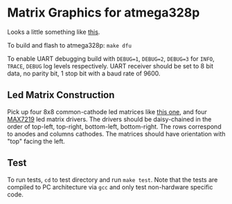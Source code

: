 # Matrix Graphics for atmega328p

Looks a little something like [this](https://www.youtube.com/watch?v=9mhROI0bKPY).

To build and flash to atmega328p: ` make dfu `

To enable UART debugging build with `DEBUG=1`, `DEBUG=2`, `DEBUG=3` for `INFO`, `TRACE`, `DEBUG` log levels respectively.
UART receiver should be set to 8 bit data, no parity bit, 1 stop bit with a baud rate of 9600.

## Led Matrix Construction

Pick up four 8x8 common-cathode led matrices like [this one](https://www.aliexpress.com/item/FREE-SHIPPING-10PCS-x-3MM-8X8-Blue-32-32-Square-LED-Dot-Matrix-Digital-Tube-Module/32756523226.html?spm=2114.search0104.3.2.5ecc56f4yLp0YW&ws_ab_test=searchweb0_0,searchweb201602_3_10065_10068_10890_319_10546_10059_10884_317_10548_10887_10696_321_322_10084_453_10083_454_10103_10618_10307_537_536_10902,searchweb201603_51,ppcSwitch_0&algo_expid=a0eba49f-bad1-461f-b187-3f820354756a-0&algo_pvid=a0eba49f-bad1-461f-b187-3f820354756a), and four [MAX7219](https://www.maximintegrated.com/en/products/power/display-power-control/MAX7219.html) led matrix drivers. The drivers should be daisy-chained in the order of top-left, top-right, bottom-left, bottom-right. The rows correspond to anodes and columns cathodes. The matrices should have orientation with "top" facing the left.

## Test
To run tests, `cd` to test directory and run `make test`. Note that the tests are compiled to PC architecture via `gcc` and only test non-hardware specific code.
